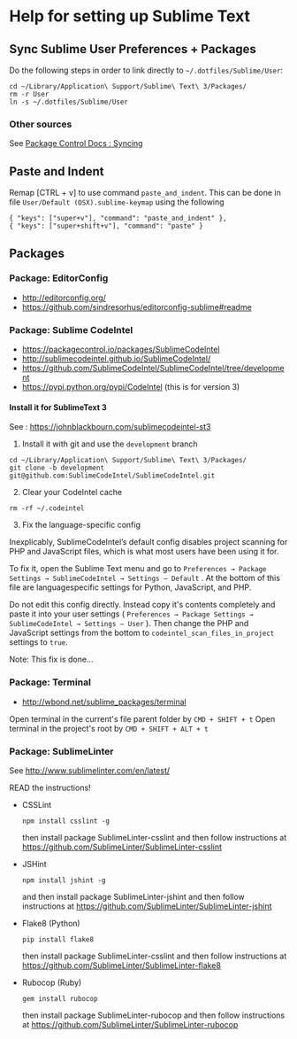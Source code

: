 # Help for setting up Sublime Text

## Sync Sublime User Preferences + Packages

Do the following steps in order to link directly to `~/.dotfiles/Sublime/User`:

```
cd ~/Library/Application\ Support/Sublime\ Text\ 3/Packages/
rm -r User
ln -s ~/.dotfiles/Sublime/User
```

### Other sources

See [Package Control Docs : Syncing](https://packagecontrol.io/docs/syncing)




## Paste and Indent

Remap [CTRL + v] to use command `paste_and_indent`.
This can be done in file `User/Default (OSX).sublime-keymap` using the following

```
{ "keys": ["super+v"], "command": "paste_and_indent" },
{ "keys": ["super+shift+v"], "command": "paste" }
```


## Packages

### Package: EditorConfig

* http://editorconfig.org/
* https://github.com/sindresorhus/editorconfig-sublime#readme

### Package: Sublime CodeIntel

* https://packagecontrol.io/packages/SublimeCodeIntel
* http://sublimecodeintel.github.io/SublimeCodeIntel/
* https://github.com/SublimeCodeIntel/SublimeCodeIntel/tree/development
* https://pypi.python.org/pypi/CodeIntel (this is for version 3)

#### Install it for SublimeText 3

See : https://johnblackbourn.com/sublimecodeintel-st3

1. Install it with git and use the `development` branch

  ```
  cd ~/Library/Application\ Support/Sublime\ Text\ 3/Packages/
  git clone -b development git@github.com:SublimeCodeIntel/SublimeCodeIntel.git
  ```

2. Clear your CodeIntel cache

  ```
  rm -rf ~/.codeintel
  ```

3. Fix the language-specific config

  Inexplicably, SublimeCodeIntel’s default config disables project scanning for PHP and
  JavaScript files, which is what most users have been using it for.

  To fix it, open the Sublime Text menu and go to `Preferences → Package Settings →
  SublimeCodeIntel → Settings – Default` . At the bottom of this file are languagespecific
  settings for Python, JavaScript, and PHP.

  Do not edit this config directly. Instead copy it's contents completely and paste it
  into your user settings ( `Preferences → Package Settings → SublimeCodeIntel →
  Settings – User` ). Then change the PHP and JavaScript settings from the bottom to
  `codeintel_scan_files_in_project` settings to `true`.

  Note: This fix is done...


### Package: Terminal

* http://wbond.net/sublime_packages/terminal

Open terminal in the current's file parent folder by `CMD + SHIFT + t`
Open terminal in the project's root by `CMD + SHIFT + ALT + t`


### Package: SublimeLinter

See http://www.sublimelinter.com/en/latest/

READ the instructions!

* CSSLint

  ```
  npm install csslint -g
  ```

  then install package SublimeLinter-csslint
  and then follow instructions at
  https://github.com/SublimeLinter/SublimeLinter-csslint

* JSHint

  ```
  npm install jshint -g
  ```
  and then install package SublimeLinter-jshint
  and then follow instructions at
  https://github.com/SublimeLinter/SublimeLinter-jshint

* Flake8 (Python)

  ```
  pip install flake8
  ```

  then install package SublimeLinter-csslint
  and then follow instructions at
  https://github.com/SublimeLinter/SublimeLinter-flake8

* Rubocop (Ruby)

  ```
  gem install rubocop
  ```

  then install package SublimeLinter-rubocop
  and then follow instructions at
  https://github.com/SublimeLinter/SublimeLinter-rubocop




